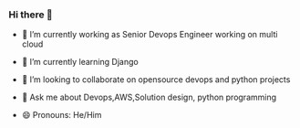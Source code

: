 ### Hi there 👋

- 🔭 I’m currently working as Senior Devops Engineer working on multi cloud
- 🌱 I’m currently learning Django
- 👯 I’m looking to collaborate on opensource devops and python projects
- 💬 Ask me about Devops,AWS,Solution design, python programming

- 😄 Pronouns: He/Him


